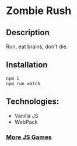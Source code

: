 # Zombie Rush

## Description
Run, eat brains, don't die.

## Installation

```
npm i
npm run watch
```

## Technologies:

* Vanilla JS
* WebPack

### [More JS Games](https://github.com/Grinzzly/JavaScript-games)

